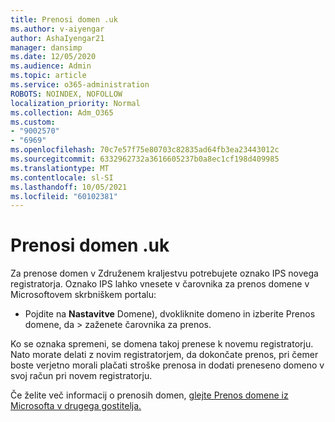 ```yaml
---
title: Prenosi domen .uk
ms.author: v-aiyengar
author: AshaIyengar21
manager: dansimp
ms.date: 12/05/2020
ms.audience: Admin
ms.topic: article
ms.service: o365-administration
ROBOTS: NOINDEX, NOFOLLOW
localization_priority: Normal
ms.collection: Adm_O365
ms.custom:
- "9002570"
- "6969"
ms.openlocfilehash: 70c7e57f75e80703c82835ad64fb3ea23443012c
ms.sourcegitcommit: 6332962732a3616605237b0a8ec1cf198d409985
ms.translationtype: MT
ms.contentlocale: sl-SI
ms.lasthandoff: 10/05/2021
ms.locfileid: "60102381"
---
```

# <a name="uk-domain-transfers"></a>Prenosi domen .uk

Za prenose domen v Združenem kraljestvu potrebujete oznako IPS novega registratorja. Oznako IPS lahko vnesete v čarovnika za prenos domene v Microsoftovem skrbniškem portalu:

- Pojdite na **Nastavitve** Domene), dvokliknite domeno in izberite Prenos domene, da  >  [](https://admin.microsoft.com/#/Domains)zaženete čarovnika  za prenos.

Ko se oznaka spremeni, se domena takoj prenese k novemu registratorju. Nato morate delati z novim registratorjem, da dokončate prenos, pri čemer boste verjetno morali plačati stroške prenosa in dodati preneseno domeno v svoj račun pri novem registratorju.

Če želite več informacij o prenosih domen, [glejte Prenos domene iz Microsofta v drugega gostitelja.](https://docs.microsoft.com/microsoft-365/admin/get-help-with-domains/transfer-a-domain-from-microsoft-to-another-host)
